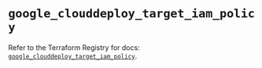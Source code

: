 # `google_clouddeploy_target_iam_policy`

Refer to the Terraform Registry for docs: [`google_clouddeploy_target_iam_policy`](https://registry.terraform.io/providers/hashicorp/google/6.41.0/docs/resources/clouddeploy_target_iam_policy).
